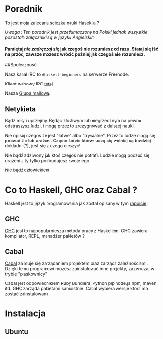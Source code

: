 # Poradnik

To jest moja zalecana sciezka nauki Haseklla ?

*Uwaga : Ten poradnik jest przetłumaczony na Polski jednak wszystkie pozostałe załączniki są w języku Angielskim*

#### Pamiętaj *nie zadręczaj się* jak czegoś nie rozumiesz od razu. Staraj się iść na przód, zawsze mozesz wrócić poźniej jak czegoś nie rozumiesz.

##Społeczność

Nasz kanał IRC to `#haskell-beginners` na serwerze Freenode.

Klient webowy IRC [tutaj](http://webchat.freenode.net/).

Nasza [Grupa mailowa](https://wiki.haskell.org/Mailing_lists).

## Netykieta

Bądź miły i uprzejmy. Będąc złosliwym lub niegrzecznym na pewno odstraszysz ludzi, i mogą przez to zrezygnować z dalszej nauki.

Nie opisuj czegoś że jest "łatwe" albo "trywialne". Przez to ludze mogą się poczuć źle lub urażeni. Często ludzie którzy uczą się wolniej są bardziej dokładni (?), jest się z czego cieszyć!

Nie bądź zdziwony jak ktoś czegoś nie potrafi. Ludzie mogą poczuć się urażeni a ty tylko podbudujesz swoje ego.

Nie bądź człowiekiem 

# Co to Haskell, GHC oraz Cabal ?

Haskell jest to język programowania jak został opisany w tym [raporcie](http://www.haskell.org/onlinereport/haskell2010/). 

## GHC

[GHC](http://www.haskell.org/ghc/) jest to najpopularniesza metoda pracy z Haskellem. GHC zawiera kompilator, REPL, menadżer pakietów ?

## Cabal

[Cabal](https://www.haskell.org/cabal/download.html) zajmuje się zarządaniem projektem oraz zarząda zależnościami. Dzięki temu programowi mozesz zainstalować inne projekty, zazwyczaj w trybie "piaskownicy"

Cabal jest odpowiednikiem Ruby Bundlera, Python pip node.js npm, maven itd. GHC zarząda pakietami samoistnie. Cabal wybiera wersje ktora ma zostać zainstalowana.

# Instalacja

## Ubuntu
